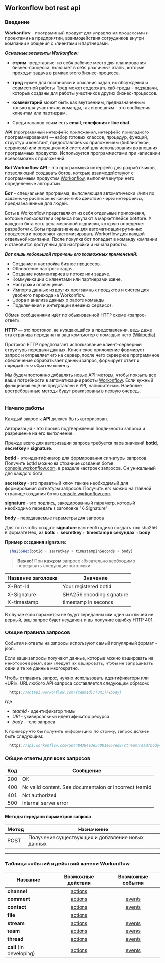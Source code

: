 ## Workonflow bot rest api ##

### Введение

**Workonflow** - программный продукт для управления процессами и проектами  на предприятии, взаимодействия сотрудников внутри компании и общения с клиентами и партнерами.

***Основные элементы Workonflow:***

- **стрим** представляет из себя рабочее место для планирования бизнес-процесса, включает в себя различные этапы, которые проходит задача в рамках этого бизнес-процесса.

- **тред** нужен для постановки и описания задач, их обсуждения и совместной работы. Тред может содержать саб-треды - подзадачи, которые созданы для работы участников других бизнес-процессов.

- **комментарий** может быть как внутренним, предназначенным только для участников команды, так и внешним - это сообщения клиентам или партнерам.

- Среди каналов связи есть **email**, **телефония** и **live chat**.

**API** (программный интерфейс приложения, интерфейс прикладного программирования) — набор готовых классов, процедур, функций, структур и констант, предоставляемых приложением (библиотекой, сервисом) или операционной системой для использования во внешних программных продуктах. Используется программистами при написании всевозможных приложений.

**Bot Workonflow API** - это программный интерфейс для разработчиков, позволяющий создавать ботов, которые  взаимодействуют с программным продуктом [Workonflow](workonflow.com), выполняя внутри него определенные алгоритмы.

**Бот** - специальная программа, выполняющая автоматически и/или по заданному расписанию какие-либо действия через интерфейсы, предназначенные для людей.

Боты в Workonflow представляют из себя отдельные приложения, которые пользователи сервиса покупают в маркетплейсе botstore. У каждого бота есть цена месячной подписки, которую определяет разработчик. Боты предназначены для автоматизации рутинных процессов и позволяют кастомизировать Workonflow для каждой отдельной компании. После покупки бот попадает в команду компании и становится доступным для настройки и начала работы.

***Вот лишь небольшой перечень его возможных применений:***

- Создание и настройка бизнес процессов.
- Обновление настроек задач.
- Создание комментариев в потоке или задаче.
- Коммуникации с клиентами или партнерами извне.
- Настройки оповещений.
- Импорта данных из других програмных продуктов и систем для удобного перехода на Workonflow.
- Сбора и анализа данных о работе команды.
- Подключения и интеграции  внешних сервисов.

Обмен сообщениями идёт по обыкновенной HTTP  схеме «запрос-ответ».

**HTTP** — это протокол, не нуждающийся в представлении, ведь даже эта страница передана на ваш компьютер с помощью него ([Wikipedia](https://ru.wikipedia.org/wiki/HTTP)).

Протокол HTTP предполагает использование клиент-серверной структуры передачи данных. Клиентское приложение формирует запрос и отправляет его на сервер, после чего серверное программное обеспечение обрабатывает данный запрос, формирует ответ и передаёт его обратно клиенту.

Мы будем постоянно добавлять новые API-методы, чтобы покрыть все ваши потребности в автоматизации работы [Workonflow](workonflow.com). Если нужный функционал ещё не представлен в API, напишите нам. Наиболее востребованные методы будут реализованы в первую очередь.

---

### Начало работы

Каждый запрос к **API** должен быть авторизован.

Авторизация - это процес подтверждения подлинности запроса и разрешение на его выполнение.

Прежде всего для авторизации запроса требуется пара значений **botId**, **secretkey** и **signature**.

**botId** - это идентификатор для формирования сигнатуры запросов. Получить botId можно на странице создания ботов [console.workonflow.com](https://console.workonflow.com), в разделе настроек запросов. Он уникальный для каждого бота.

**secretkey** - это приватный ключ так-же необходимый для формирования сигнатуры запросов. Получить его можно на главной странице создания ботов [console.workonflow.com](https://console.workonflow.com)

**signature** - это подпись, закодированный параметр, который необходимо передать в заголовке "X-Signature"

**body** - передаваемые параметры для запроса

Для того чтобы создать **signature** вам необходимо создать хэш sha256 в формате Hex, из **botId** + **secretkey** + **timestamp в секундах** + **body**

**Пример создания signature:**
```js
  sha256Hex(botId + secretkey + timestampInSeconds + body)
```

> **Важно!** При **каждом** запросе обязательно необходимо передавать следующие зоголовки:

|Название заголовка| Значение |
|-----|-----|
|X-Bot-Id| Your registered botId |
|X-Signature| SHA256 encoding signature |
|X-timestamp| timestamp in seconds |

В случае если параметры не будут переданны или один из ключей не верный, ваш запрос будет неудачен, и вы получите ошибку HTTP 401.

### Общие правила запросов

События и ответы на запросы используют самый популярный формат - json.

Если ваши запросы получают данные, которые можно кэшировать на некоторое время, вам следует их кэшировать, чтобы не запрашивать одни и те же данные многократно.

Чтобы отправить запрос, нужно использовать идентификаторы или «URI». URL любого API-запроса составляется следующим образом:

```js
  https://botapi.workonflow.com/{teamId}/{URI}/{body}
```

где
- *teamId* - идентификатор тимы
- *URI* - универсальный идентификатор ресурса
- *body* - тело запроса

К примеру что бы получить информацию по стриму, запрос должен быть следующим:

```js
  https://api.workonflow.com/5b4484384e3e54001e267ed8/stream/read?body={"streamId":"7b4484384e3454001egh7847"}
```

### Общие ответы для всех запросов
|Код|Сообщение|
|---|---|
|200|OK|
|400|No valid content. See documentaion or Incorrect teamId|
|401|Not authorized|
|500|Internal server error|

#### Методы передачи параметров запроса

|Метод|Назначение|
|--- |---|
|POST|Получение существующих и добавление новых данных|
-----

### Таблица событий и действий панели Workonflow

|Название| Возможные действия    |  Возможные события          |
|-----|:-----:|:------------:|
| **channel** | [actions](./request/channel.md) |              |
| **comment** | [actions](./request/comment.md) | [events](./events/comment.md)|
| **contact** | [actions](./request/contact.md) | [events](./events/contact.md)|             |
| **file**    | [actions](./request/file.md)    |              |
| **stream**  | [actions](./request/stream.md)  | [events](./events/stream.md) |
| **team**    | [actions](./request/team.md)    | [events](./events/team.md)   |
| **thread**  | [actions](./request/thread.md)  | [events](./events/thread.md) |
| **call** (In developing)    | [actions](./request/call.md)    | [events](./events/call.md) |
